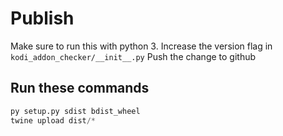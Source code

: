 # Publish

Make sure to run this with python 3.
Increase the version flag in `kodi_addon_checker/__init__.py`
Push the change to github

## Run these commands

```py
py setup.py sdist bdist_wheel
twine upload dist/*
```
